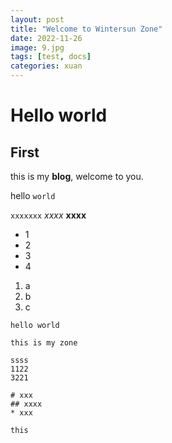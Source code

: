 ```yaml
---
layout: post
title: "Welcome to Wintersun Zone"
date: 2022-11-26
image: 9.jpg
tags: [test, docs]
categories: xuan
---
```


# Hello world

## First

this is my **blog**, welcome to you.

hello `world`

`xxxxxxx` *xxxx* **xxxx** 

* 1
* 2
* 3
* 4

1. a
2. b
3. c

```
hello world

this is my zone
```

```
ssss
1122
3221

# xxx
## xxxx
* xxx

this
```